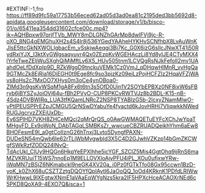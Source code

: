 #EXTINF:-1,fro
https://ff89d9fc59a17753b56eced62ad05d3ad0ea81c2195ded3bb5692d8-apidata.googleusercontent.com/download/storage/v1/b/bisco-01/o/65411ea354dd31602cfce00c.mp4?jk=AQHBpxw97qrjfTVb_MWY8mDLGNZhGArMp8dwlFVj9jc-R-oXO_8NG4qEMGhuXH2s4S4Ir8j536YGedYAAheHYKHvSCNfhbX8LvAuWnKJlsE5ttcGkNXWOLIgbacEm_vSskjwAeqgi3Bj7Kc_G0X6izG6sIlcJNwXT41j50RydRxiYJX_I3ktXyGWgsaqyuyr4Qx0ZEzpKvWGEHAczLi8Yd8yIJE4CTyMXX4lYrfeTweZEljWuSXghQjMjMftLv6X5_HUv505tnm1LCVQgRsNJkFefolI2mv1UAahdOeLfDdXpIp9D_RZkWggD9tnckuVEMk1Cz0VmJ_qDHqwHlMnR_vvHgQa9GTMcZk8EjRia16DiEGH0t9Ege8fc9so3pjzKz09eiLzPojHCFZIz2HqaVFZjWAvs8oHs2c7MxOO7XHys0m3oCe4ynOBoa0-ZIMd3n9gsKvWSqM1gA8Fx6t6tn3s5OfD0Uin1V2SOYbEPBXz0NF8ixW6sFBryb6jBYSZyJoiOVj64u-fBh2PVyO-CUP8PKCvRWTVJz8b2BDL-K15-nB-4Sdz4DVBWIRq_LUA3tfKQamLNRcZ2NSP8TYABIzG5b-2lcxyZNamMIwO-yPtIPEUSPPrEZpJCMGU5QrNSwDYabuYe4fyactd6kJovHRHj7VIiqwkkNWedRUGJgcrvzZXEiUxDb-Ey6SPlHD7VKH8ZHCeMQci2qMrQrQS_o0AwGWMAQETuEYFcXChJwYpaTMHgvFD_Ex9oWoN_DAbTAGqLSMBKsZr_wwcueCBZRUADQeikhYhm6aEw8BHOFesmE9I_a0gtCoIIznG26hTnxj3Lvto5DyngfPAXN-DUDeSN54mQwb6Ie62rTLiWbMvgwbId3X5C4D2GJwhVZKzp14bGmZKCWgfSWkRzfZODQ24INvQ-TdAcUkl_ClUy9HQGn6HkpYeEPXlhhe5icYGF_SZClZ5Mjs4GgtOhq9ijRnS6maMZVKRUuiT15WS7nnoEp1M9ELLOVXloAjyPFU4iPL_XOu0ufjxwYRw-iWqMN7zBSjZ6NKmabckl9neGK4XV20a_j0Pz0fGTkTfo08Gx95ccwn1BzD-yoK_k0ZhX68uCSZTZztgDQOYfQpIAytl6JaOoQQ_1oOd4KRknK1PDfdLRIWwWrKHwwL9lXEgtwXNmE1aVAaEqWYgNzs5kra2IF5HPXcHceACAOXrNEd6c5PKD8QoXA9-4EXO7Q&isca=1
